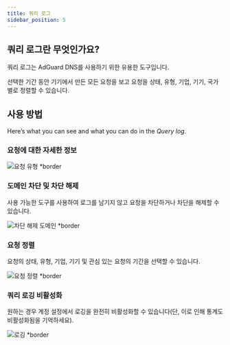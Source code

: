 ```yaml
---
title: 쿼리 로그
sidebar_position: 5
---
```


## 쿼리 로그란 무엇인가요?

쿼리 로그는 AdGuard DNS를 사용하기 위한 유용한 도구입니다.

선택한 기간 동안 기기에서 만든 모든 요청을 보고 요청을 상태, 유형, 기업, 기기, 국가별로 정렬할 수 있습니다.

## 사용 방법

Here’s what you can see and what you can do in the _Query log_.

### 요청에 대한 자세한 정보

![요청 유형 \*border](https://cdn.adtidy.org/content/kb/dns/private/new_dns/statistics/detailed_info.png)

### 도메인 차단 및 차단 해제

사용 가능한 도구를 사용하여 로그를 남기지 않고 요청을 차단하거나 차단을 해제할 수 있습니다.

![차단 해제 도메인 \*border](https://cdn.adtidy.org/content/kb/dns/private/new_dns/statistics/unblock_domain.png)

### 요청 정렬

요청의 상태, 유형, 기업, 기기 및 관심 있는 요청의 기간을 선택할 수 있습니다.

![요청 정렬 \*border](https://cdn.adtidy.org/content/kb/dns/private/new_dns/statistics/query_sorted.png)

### 쿼리 로깅 비활성화

원하는 경우 계정 설정에서 로깅을 완전히 비활성화할 수 있습니다(단, 이로 인해 통계도 비활성화됨을 기억하세요).

![로깅 \*border](https://cdn.adtidy.org/content/kb/dns/private/new_dns/statistics/logging.png)
